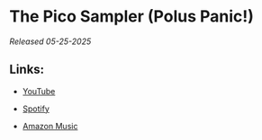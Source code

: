 # The Pico Sampler (Polus Panic!)
*Released 05-25-2025*

## Links:

- [YouTube](https://www.youtube.com/playlist?list=OLAK5uy_ntwK8K0Q3AFUhyXS-ozxc9qrMrbwKGCO0)

- [Spotify](https://open.spotify.com/album/4J0Dm5SsnBHlMXNW98fiqz?si=hk2itqo4T6ex6cbOuKVwgQ)

- [Amazon Music](https://music.amazon.com/albums/B0F9WBQBBY?marketplaceId=ATVPDKIKX0DER&musicTerritory=US&ref=dm_sh_xmKuIjAbZsT6DqVU8mHXqzyLx)